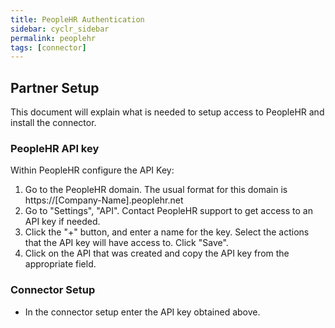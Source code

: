 ```yaml
---
title: PeopleHR Authentication
sidebar: cyclr_sidebar
permalink: peoplehr
tags: [connector]
---
```


## Partner Setup ##

This document will explain what is needed to setup access to PeopleHR and install the connector.

### PeopleHR API key ###

Within PeopleHR configure the API Key:

1. Go to the PeopleHR domain. The usual format for this domain is https://\[Company-Name\].peoplehr.net
2. Go to "Settings", "API". Contact PeopleHR support to get access to an API key if needed.
3. Click the "+" button, and enter a name for the key. Select the actions that the API key will have access to. Click "Save".
4. Click on the API that was created and copy the API key from the appropriate field.

### Connector Setup ### 
 * In the connector setup enter the API key obtained above.


